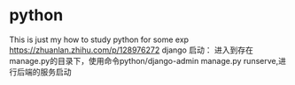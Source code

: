 # python
This is just my how to study python for some exp
https://zhuanlan.zhihu.com/p/128976272
django 启动：
  进入到存在manage.py的目录下，使用命令python/django-admin manage.py runserve,进行后端的服务启动
